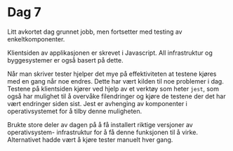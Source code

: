 # Dag 7

Litt avkortet dag grunnet jobb, men fortsetter med testing av enkeltkomponenter.

Klientsiden av applikasjonen er skrevet i Javascript. All infrastruktur og
byggesystemer er også basert på dette.

Når man skriver tester hjelper det mye på
effektiviteten at testene kjøres med en gang når noe endres. Dette har vært kilden
til noe problemer i dag. Testene på klientsiden kjører ved hjelp av et verktøy som
heter `jest`, som også har mulighet til å overvåke filendringer og kjøre de testene
der det har vært endringer siden sist. Jest er avhenging av komponenter i
operativsystemet for å tilby denne muligheten.

Brukte store deler av dagen på å få installert riktige versjoner av operativsystem-
infrastruktur for å få denne funksjonen til å virke. Alternativet hadde vært å
kjøre tester manuelt hver gang.
